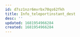 ```yaml
---
id: d7sz1nzr6mvrbx70qs62fkh
title: Info_teleportinstant_dest
desc: ''
updated: 1681954966284
created: 1681954966284
---
```

